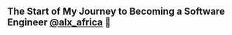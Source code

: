 ## The Start of My Journey to Becoming a Software Engineer [@alx_africa](https://www.alxafrica.com/) :tada:
